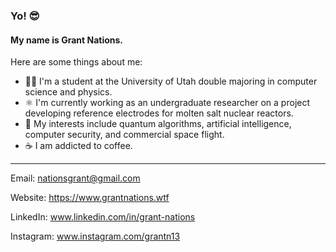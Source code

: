 ### Yo! 😎

#### My name is Grant Nations.

Here are some things about me:

- 👨‍🎓 I'm a student at the University of Utah double majoring in computer science and physics.
- ⚛ I'm currently working as an undergraduate researcher on a project developing reference electrodes for molten salt nuclear reactors.
- 🚀 My interests include quantum algorithms, artificial intelligence, computer security, and commercial space flight.
- ☕ I am addicted to coffee.


---


Email: <nationsgrant@gmail.com>

Website: https://www.grantnations.wtf

LinkedIn: www.linkedin.com/in/grant-nations

Instagram: www.instagram.com/grantn13
